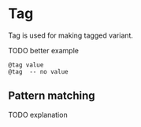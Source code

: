 # Tag

Tag is used for making tagged variant.

TODO better example

```butter
@tag value
@tag  -- no value
```

## Pattern matching

TODO explanation

